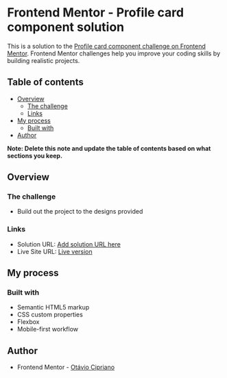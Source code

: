 # Frontend Mentor - Profile card component solution

This is a solution to the [Profile card component challenge on Frontend Mentor](https://www.frontendmentor.io/challenges/profile-card-component-cfArpWshJ). Frontend Mentor challenges help you improve your coding skills by building realistic projects. 

## Table of contents

- [Overview](#overview)
  - [The challenge](#the-challenge)
  - [Links](#links)
- [My process](#my-process)
  - [Built with](#built-with)
- [Author](#author)

**Note: Delete this note and update the table of contents based on what sections you keep.**

## Overview

### The challenge

- Build out the project to the designs provided

### Links

- Solution URL: [Add solution URL here](https://your-solution-url.com)
- Live Site URL: [Live version](https://otavio-cipriano.github.io/profile-card/)

## My process

### Built with

- Semantic HTML5 markup
- CSS custom properties
- Flexbox
- Mobile-first workflow

## Author

- Frontend Mentor - [Otávio Cipriano](https://www.frontendmentor.io/profile/Otavio-Cipriano)
